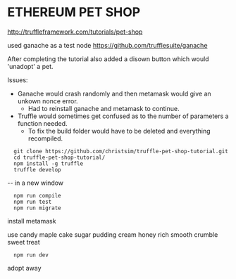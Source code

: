 # ETHEREUM PET SHOP

http://truffleframework.com/tutorials/pet-shop

used ganache as a test node
https://github.com/trufflesuite/ganache

After completing the tutorial also added a disown button which would 'unadopt' a pet.

Issues:
- Ganache would crash randomly and then metamask would give an unkown nonce error.
  - Had to reinstall ganache and metamask to continue.
- Truffle would sometimes get confused as to the number of parameters a function needed.  
  - To fix the build folder would have to be deleted and everything recompiled.
  
  
``` 
  git clone https://github.com/christsim/truffle-pet-shop-tutorial.git 
  cd truffle-pet-shop-tutorial/
  npm install -g truffle
  truffle develop
```
-- in a new window
```
  npm run compile
  npm run test
  npm run migrate
  ```
  install metamask
  
  use candy maple cake sugar pudding cream honey rich smooth crumble sweet treat
```
  npm run dev
```
  
  adopt away
  
```
  
